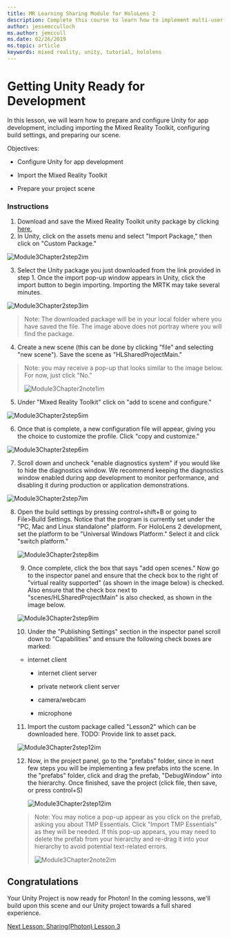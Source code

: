 ```yaml
---
title: MR Learning Sharing Module for HoloLens 2
description: Complete this course to learn how to implement multi-user shared experiences within a HoloLens 2 application.
author: jessemcculloch
ms.author: jemccull
ms.date: 02/26/2019
ms.topic: article
keywords: mixed reality, unity, tutorial, hololens
---
```


# **Getting Unity Ready for Development** 

In this lesson, we will learn how to prepare and configure Unity for app development, including importing the Mixed Reality Toolkit, configuring build settings, and preparing our scene.

Objectives:

- Configure Unity for app development

- Import the Mixed Reality Toolkit

- Prepare your project scene

### Instructions

1. Download and save the Mixed Reality Toolkit unity package by clicking [here.](https://github.com/microsoft/MixedRealityToolkit-Unity/releases/download/v2.0.0-RC1-Refresh/Microsoft.MixedReality.Toolkit.Unity.Foundation-v2.0.0-RC1-Refresh.unitypackage)
2. In Unity, click on the assets menu and select "Import Package," then click on "Custom Package."

![Module3Chapter2step2im](images/module3chapter2step2im.PNG)

3. Select the Unity package you just downloaded from the link provided in step 1. Once the import pop-up window appears in Unity, click the import button to begin importing. Importing the MRTK may take several minutes.

![Module3Chapter2step3im](images/module3chapter2step3im.PNG)

> Note: The downloaded package will be in your local folder where you have saved the file. The image above does not portray where you will find the package.

4. Create a new scene (this can be done by clicking "file" and selecting "new scene"). Save the scene as "HLSharedProjectMain."

> Note: you may receive a pop-up that looks similar to the image below. For now, just click "No."
>
> ![Module3Chapter2note1im](images/module3chapter2note1im.PNG)

5. Under "Mixed Reality Toolkit" click on "add to scene and configure."

![Module3Chapter2step5im](images/module3chapter2step5im.PNG)

6. Once that is complete, a new configuration file will appear, giving you the choice to customize the profile. Click "copy and customize."

![Module3Chapter2step6im](images/module3chapter2step6im.PNG)

7. Scroll down and uncheck "enable diagnostics system" if you would like to hide the diagnostics window. We recommend keeping the diagnostics window enabled during app development to monitor performance, and disabling it during production or application demonstrations.

![Module3Chapter2step7im](images/module3chapter2step7im.PNG)

8. Open the build settings by pressing control+shift+B or going to File>Build Settings. Notice that the program is currently set under the "PC, Mac and Linux standalone" platform. For HoloLens 2 development, set the platform to be "Universal Windows Platform." Select it and click "switch platform."

   ![Module3Chapter2step8im](images/module3chapter2step8im.PNG)

   9. Once complete, click the box that says "add open scenes." Now go to the inspector panel and ensure that the check box to the right of "virtual reality supported" (as shown in the image below) is checked. Also ensure that the check box next to "scenes/HLSharedProjectMain" is also checked, as shown in the image below.

   ![Module3Chapter2step9im](images/module3chapter2step9im.PNG)

   10. Under the "Publishing Settings" section in the inspector panel scroll down to "Capabilities" and ensure the following check boxes are marked:
    - internet client
       
       - internet client server
       
       - private network client server
   
       - camera/webcam

       - microphone
   
   11. Import the custom package called "Lesson2" which can be downloaded here. TODO: Provide link to asset pack.
   
   ![Module3Chapter2step12im](images/module3chapter2step11im.PNG)
   
   12. Now, in the project panel, go to the "prefabs" folder, since in next few steps you will be implementing a few prefabs into the scene. In the "prefabs" folder, click and drag the prefab, "DebugWindow" into the hierarchy. Once finished, save the project (click file, then save, or press control+S)
   
       ![Module3Chapter2step12im](images/module3chapter2step12im.PNG)
   
   > Note: You may notice a pop-up appear as you click on the prefab, asking you about TMP Essentials. Click "Import TMP Essentials" as they will be needed. If this pop-up appears, you may need to delete the prefab from your hierarchy and re-drag it into your hierarchy to avoid potential text-related errors.
   >
   > ![Module3Chapter2note2im](images/module3chapter2note2im.PNG)


## Congratulations

Your Unity Project is now ready for Photon! In the coming lessons, we'll build upon this scene and our Unity project towards a full shared experience.

[Next Lesson: Sharing(Photon) Lesson 3](mrlearning-sharing(photon)-ch3.md)

